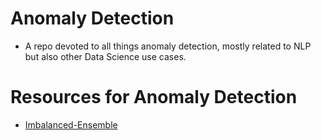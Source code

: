 # Anomaly Detection
* A repo devoted to all things anomaly detection, mostly related to NLP but also other Data Science use cases.







# Resources for Anomaly Detection
* [Imbalanced-Ensemble](https://imbalanced-ensemble.readthedocs.io/en/latest/#)
